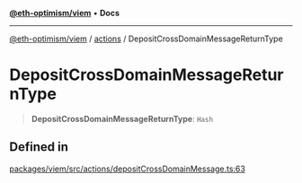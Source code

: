 [**@eth-optimism/viem**](../../README.md) • **Docs**

***

[@eth-optimism/viem](../../README.md) / [actions](../README.md) / DepositCrossDomainMessageReturnType

# DepositCrossDomainMessageReturnType

> **DepositCrossDomainMessageReturnType**: `Hash`

## Defined in

[packages/viem/src/actions/depositCrossDomainMessage.ts:63](https://github.com/ethereum-optimism/ecosystem/blob/8c0ceae82d8e909c0d00b4601d7c7276090774cc/packages/viem/src/actions/depositCrossDomainMessage.ts#L63)
